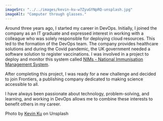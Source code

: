 ```yaml
---
imageSrc: "../../images/kevin-ku-w7ZyuGYNpRQ-unsplash.jpg"
imageAlt: "Computer through glasses."
---
```


Around three years ago, I started my career in DevOps. Initially, I joined the company as an IT graduate and expressed interest in working with a colleague who was solely responsible for deploying cloud resources. This led to the formation of the DevOps team. The company provides healthcare solutions and during the Covid pandemic, the UK government needed a software solution to register vaccinations. I was involved in a project to deploy and monitor this system called <a href="https://www.graphnethealth.com/solutions/vaccinations/" target="_blank" rel="nofollow noopener noreferrer" aria-label="External Link"><u>NIMs - National Immunisation Management System</u></a>. 

After completing this project, I was ready for a new challenge and decided to join Frontiers, a publishing company dedicated to making science accessible to all.

I have always been passionate about technology, problem-solving, and learning, and working in DevOps allows me to combine these interests to benefit others in my career.

Photo by <a href="https://unsplash.com/@ikukevk?utm_source=unsplash&utm_medium=referral&utm_content=creditCopyText" target="_blank" rel="nofollow noopener noreferrer" aria-label="External Link"><u>Kevin Ku</u></a> on Unsplash
